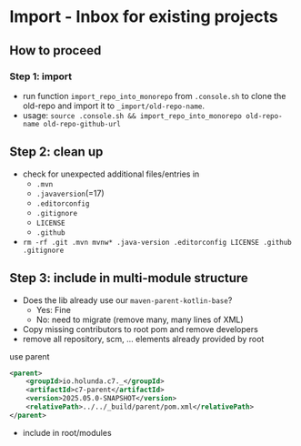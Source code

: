 # Import - Inbox for existing projects

## How to proceed

### Step 1: import

* run function `import_repo_into_monorepo` from `.console.sh` to clone the old-repo and import it to `_import/old-repo-name`.
* usage: `source .console.sh && import_repo_into_monorepo old-repo-name old-repo-github-url`

## Step 2: clean up

* check for unexpected additional files/entries in 
  * `.mvn`
  * `.javaversion`(=17)
  * `.editorconfig`
  * `.gitignore`
  * `LICENSE`
  * `.github`
* `rm -rf .git .mvn mvnw* .java-version .editorconfig LICENSE .github .gitignore`

## Step 3: include in multi-module structure

* Does the lib already use our `maven-parent-kotlin-base`?
  * Yes: Fine
  * No: need to migrate (remove many, many lines of XML)
* Copy missing contributors to root pom and remove developers
* remove all repository, scm, ... elements already provided by root

use parent

```xml
<parent>
    <groupId>io.holunda.c7._</groupId>
    <artifactId>c7-parent</artifactId>
    <version>2025.05.0-SNAPSHOT</version>
    <relativePath>../../_build/parent/pom.xml</relativePath>
</parent>

```

* include in root/modules
